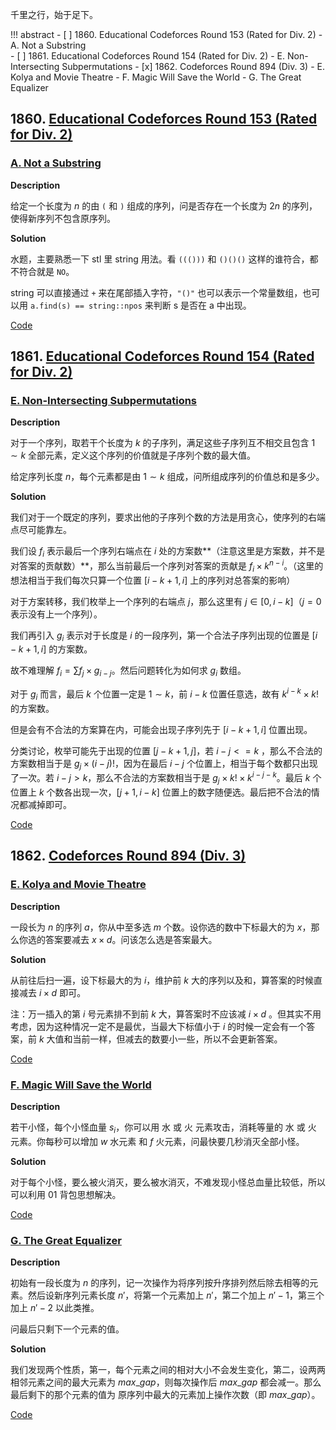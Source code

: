 千里之行，始于足下。

<!--more-->

!!! abstract
    - [ ] 1860. Educational Codeforces Round 153 (Rated for Div. 2)
        - A. Not a Substring  
    - [ ] 1861. Educational Codeforces Round 154 (Rated for Div. 2)
        - E. Non-Intersecting Subpermutations
    - [x] 1862. Codeforces Round 894 (Div. 3)
        - E. Kolya and Movie Theatre
        - F. Magic Will Save the World
        - G. The Great Equalizer

## 1860. [Educational Codeforces Round 153 (Rated for Div. 2)](https://codeforces.com/contest/1860)

### [A. Not a Substring](https://codeforces.com/contest/1860/problem/A)

**Description**

给定一个长度为 $n$ 的由 `(` 和 `)` 组成的序列，问是否存在一个长度为 $2n$ 的序列，使得新序列不包含原序列。

**Solution**

水题，主要熟悉一下 stl 里 string 用法。看 `((()))` 和 `()()()` 这样的谁符合，都不符合就是 `NO`。

string 可以直接通过 `+` 来在尾部插入字符，`"()"` 也可以表示一个常量数组，也可以用 `a.find(s) == string::npos` 来判断 s 是否在 a 中出现。

[Code](https://codeforces.com/contest/1860/submission/222003094)



## 1861. [Educational Codeforces Round 154 (Rated for Div. 2)](https://codeforces.com/contest/1861)

### [E. Non-Intersecting Subpermutations](https://codeforces.com/contest/1861/problem/E)

**Description**

对于一个序列，取若干个长度为 $k$ 的子序列，满足这些子序列互不相交且包含 $1 \sim k$ 全部元素，定义这个序列的价值就是子序列个数的最大值。

给定序列长度 $n$，每个元素都是由 $1 \sim k$ 组成，问所组成序列的价值总和是多少。

**Solution**

我们对于一个既定的序列，要求出他的子序列个数的方法是用贪心，使序列的右端点尽可能靠左。

我们设 $f_i$ 表示最后一个序列右端点在 $i$ 处的方案数**（注意这里是方案数，并不是对答案的贡献数）**，那么当前最后一个序列对答案的贡献是 $f_i \times k^{n - i}$。（这里的想法相当于我们每次只算一个位置 $[i - k + 1, i]$ 上的序列对总答案的影响）

对于方案转移，我们枚举上一个序列的右端点 $j$，那么这里有 $j \in [0, i - k]$（$j = 0$ 表示没有上一个序列）。

我们再引入 $g_i$ 表示对于长度是 $i$ 的一段序列，第一个合法子序列出现的位置是 $[i - k + 1, i]$ 的方案数。

故不难理解 $f_i = \sum f_j \times g_{i - j}$。然后问题转化为如何求 $g_i$ 数组。

对于 $g_i$ 而言，最后 $k$ 个位置一定是 $1 \sim k$，前 $i - k$ 位置任意选，故有 $k^{i - k} \times k!$ 的方案数。

但是会有不合法的方案算在内，可能会出现子序列先于 $[i - k + 1, i]$ 位置出现。

分类讨论，枚举可能先于出现的位置 $[j - k + 1, j]$，若 $i - j <= k$ ，那么不合法的方案数相当于是 $g_j \times (i - j)!$，因为在最后 $i - j$ 个位置上，相当于每个数都只出现了一次。若 $i - j > k$，那么不合法的方案数相当于是 $g_j \times k! \times k^{i - j - k}$。最后 $k$ 个位置上 $k$ 个数各出现一次，$[j + 1, i - k]$ 位置上的数字随便选。最后把不合法的情况都减掉即可。

[Code](https://codeforces.com/contest/1861/submission/221631049)



## 1862. [Codeforces Round 894 (Div. 3)](https://codeforces.com/contest/1862)

### [E. Kolya and Movie Theatre](https://codeforces.com/contest/1862/problem/E)

**Description**

一段长为 $n$ 的序列 $a$，你从中至多选 $m$ 个数。设你选的数中下标最大的为 $x$，那么你选的答案要减去 $x \times d$。问该怎么选是答案最大。

**Solution**

从前往后扫一遍，设下标最大的为 $i$，维护前 $k$ 大的序列以及和，算答案的时候直接减去 $i \times d$ 即可。

注：万一插入的第 $i$ 号元素排不到前 $k$ 大，算答案时不应该减 $i \times d$ 。但其实不用考虑，因为这种情况一定不是最优，当最大下标值小于 $i$ 的时候一定会有一个答案，前 $k$ 大值和当前一样，但减去的数要小一些，所以不会更新答案。

[Code](https://codeforces.com/contest/1862/submission/220495907)



### [F. Magic Will Save the World](https://codeforces.com/contest/1862/problem/F)

**Description**

若干小怪，每个小怪血量 $s_i$，你可以用 水 或 火 元素攻击，消耗等量的 水 或 火 元素。你每秒可以增加 $w$ 水元素 和 $f$ 火元素，问最快要几秒消灭全部小怪。

**Solution**

对于每个小怪，要么被火消灭，要么被水消灭，不难发现小怪总血量比较低，所以可以利用 $01$ 背包思想解决。

[Code](https://codeforces.com/contest/1862/submission/220568374)



### [G. The Great Equalizer](https://codeforces.com/contest/1862/problem/G)

**Description**

初始有一段长度为 $n$ 的序列，记一次操作为将序列按升序排列然后除去相等的元素。然后设新序列元素长度 $n'$，将第一个元素加上 $n'$，第二个加上 $n' - 1$，第三个加上 $n' - 2$ 以此类推。

问最后只剩下一个元素的值。

**Solution**

我们发现两个性质，第一，每个元素之间的相对大小不会发生变化，第二，设两两相邻元素之间的最大元素为 $max\_gap$，则每次操作后 $max\_gap$ 都会减一。那么最后剩下的那个元素的值为 原序列中最大的元素加上操作次数（即 $max\_gap$）。

[Code](https://codeforces.com/contest/1862/submission/220600516)

